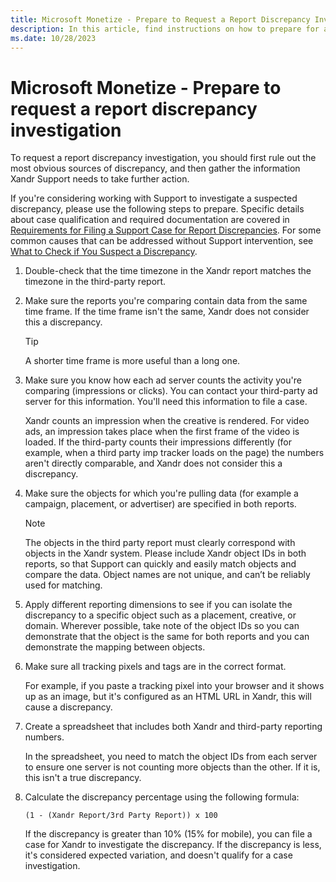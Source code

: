 ```yaml
---
title: Microsoft Monetize - Prepare to Request a Report Discrepancy Investigation
description: In this article, find instructions on how to prepare for and request a report discrepancy investigation.
ms.date: 10/28/2023
---
```


# Microsoft Monetize - Prepare to request a report discrepancy investigation

To request a report discrepancy investigation, you should first rule out the most obvious sources of discrepancy, and then gather the information Xandr Support needs to take further action.

If you're considering working with Support to investigate a suspected discrepancy, please use the following steps to prepare. Specific details about case qualification and required documentation are covered in [Requirements for Filing a Support Case for Report Discrepancies](requirements-for-filing-a-support-case-for-report-discrepancies.md). For some common causes that can be addressed without Support intervention, see [What to Check if You Suspect a Discrepancy](what-to-check-if-you-suspect-a-report-discrepancy.md).

1. Double-check that the time timezone in the Xandr report matches the timezone in the third-party report.
1. Make sure the reports you're comparing contain data from the same time frame. If the time frame isn't the same, Xandr does not consider this a discrepancy.

    > [!TIP]
    > A shorter time frame is more useful than a long one.

1. Make sure you know how each ad server counts the activity you're comparing (impressions or clicks). You can contact your third-party ad server for this information. You'll need this information to file a case.

    Xandr counts an impression when the creative is rendered. For video ads, an impression takes place when the first frame of the video is loaded. If the third-party counts their impressions differently (for example, when a third party imp tracker loads on the page) the numbers aren't directly comparable, and Xandr does not consider this a discrepancy.

1. Make sure the objects for which you're pulling data (for example a campaign, placement, or advertiser) are specified in both reports.

    > [!NOTE]
    > The objects in the third party report must clearly correspond with objects in the Xandr system. Please include Xandr object IDs in both reports, so that Support can quickly and easily match objects and compare the data. Object names are not unique, and can’t be reliably used for matching.

1. Apply different reporting dimensions to see if you can isolate the discrepancy to a specific object such as a placement, creative, or domain. Wherever possible, take note of the object IDs so you can demonstrate that the object is the same for both reports and you can demonstrate the mapping between objects.

1. Make sure all tracking pixels and tags are in the correct format.

    For example, if you paste a tracking pixel into your browser and it shows up as an image, but it's configured as an HTML URL in Xandr, this will cause a discrepancy.

1. Create a spreadsheet that includes both Xandr and third-party reporting numbers.

    In the spreadsheet, you need to match the object IDs from each server to ensure one server is not counting more objects than the other. If it is, this isn't a true discrepancy.

1. Calculate the discrepancy percentage using the following formula:

    `(1 - (Xandr Report/3rd Party Report)) x 100`

    If the discrepancy is greater than 10% (15% for mobile), you can file a case for Xandr to investigate the discrepancy. If the discrepancy is less, it's considered expected variation, and doesn't qualify for a case investigation.
